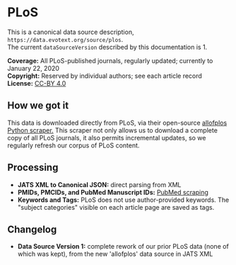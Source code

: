 # PLoS

This is a canonical data source description, `https://data.evotext.org/source/plos`.  
The current `dataSourceVersion` described by this documentation is 1.

**Coverage:** All PLoS-published journals, regularly updated; currently to January 22, 2020  
**Copyright:** Reserved by individual authors; see each article record  
**License:** [CC-BY 4.0](http://creativecommons.org/licenses/by/4.0/)

## How we got it

This data is downloaded directly from PLoS, via their open-source [allofplos Python scraper.](https://github.com/PLOS/allofplos) This scraper not only allows us to download a complete copy of all PLoS journals, it also permits incremental updates, so we regularly refresh our corpus of PLoS content.

## Processing

* **JATS XML to Canonical JSON:** direct parsing from XML
* **PMIDs, PMCIDs, and PubMed Manuscript IDs:** [PubMed scraping](../technical-details/pubmed-scraping.md)
* **Keywords and Tags:** PLoS does not use author-provided keywords. The "subject categories" visible on each article page are saved as tags.

## Changelog

* **Data Source Version 1:** complete rework of our prior PLoS data \(none of which was kept\), from the new 'allofplos' data source in JATS XML

